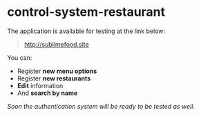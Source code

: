 
# control-system-restaurant
 
The application is available for testing at the link below: 

> http://sublimefood.site

You can:
 - Register **new menu options**
 - Register **new restaurants**
 - **Edit** information
 - And **search by name**

*Soon the authentication system will be ready to be tested as well.*
